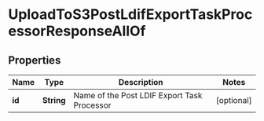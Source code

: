 

# UploadToS3PostLdifExportTaskProcessorResponseAllOf


## Properties

| Name | Type | Description | Notes |
|------------ | ------------- | ------------- | -------------|
|**id** | **String** | Name of the Post LDIF Export Task Processor |  [optional] |



